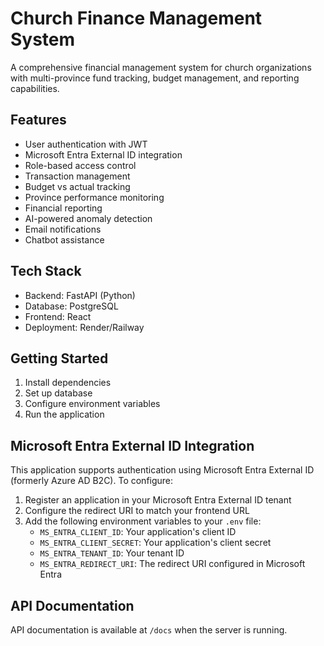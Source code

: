 # Church Finance Management System

A comprehensive financial management system for church organizations with multi-province fund tracking, budget management, and reporting capabilities.

## Features

- User authentication with JWT
- Microsoft Entra External ID integration
- Role-based access control
- Transaction management
- Budget vs actual tracking
- Province performance monitoring
- Financial reporting
- AI-powered anomaly detection
- Email notifications
- Chatbot assistance

## Tech Stack

- Backend: FastAPI (Python)
- Database: PostgreSQL
- Frontend: React
- Deployment: Render/Railway

## Getting Started

1. Install dependencies
2. Set up database
3. Configure environment variables
4. Run the application

## Microsoft Entra External ID Integration

This application supports authentication using Microsoft Entra External ID (formerly Azure AD B2C). To configure:

1. Register an application in your Microsoft Entra External ID tenant
2. Configure the redirect URI to match your frontend URL
3. Add the following environment variables to your `.env` file:
   - `MS_ENTRA_CLIENT_ID`: Your application's client ID
   - `MS_ENTRA_CLIENT_SECRET`: Your application's client secret
   - `MS_ENTRA_TENANT_ID`: Your tenant ID
   - `MS_ENTRA_REDIRECT_URI`: The redirect URI configured in Microsoft Entra

## API Documentation

API documentation is available at `/docs` when the server is running.
